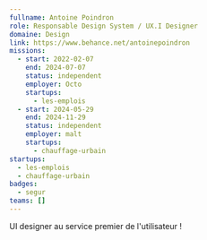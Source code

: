 ```yaml
---
fullname: Antoine Poindron
role: Responsable Design System / UX.I Designer
domaine: Design
link: https://www.behance.net/antoinepoindron
missions:
  - start: 2022-02-07
    end: 2024-07-07
    status: independent
    employer: Octo
    startups:
      - les-emplois
  - start: 2024-05-29
    end: 2024-11-29
    status: independent
    employer: malt
    startups:
      - chauffage-urbain
startups:
  - les-emplois
  - chauffage-urbain
badges:
  - segur
teams: []
---
```

UI designer au service premier de l'utilisateur !